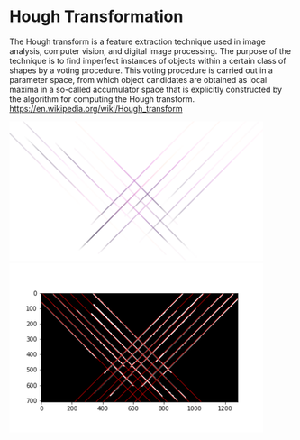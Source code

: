 # Hough Transformation
The Hough transform is a feature extraction technique used in image analysis, computer vision, and digital image processing. The purpose of the technique is to find imperfect instances of objects within a certain class of shapes by a voting procedure. This voting procedure is carried out in a parameter space, from which object candidates are obtained as local maxima in a so-called accumulator space that is explicitly constructed by the algorithm for computing the Hough transform.
https://en.wikipedia.org/wiki/Hough_transform

<img src="imgs/lines.png" width="450">

<img src="imgs/lines_hough.png" width="450">

